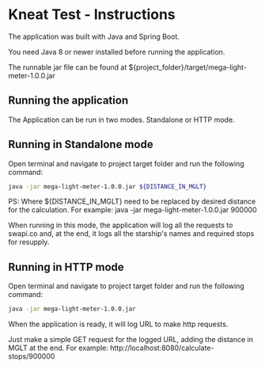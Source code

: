 # Kneat Test - Instructions
The application was built with Java and Spring Boot.

You need Java 8 or newer installed before running the application.

The runnable jar file can be found at ${project_folder}/target/mega-light-meter-1.0.0.jar

## Running the application
The Application can be run in two modes. Standalone or HTTP mode.

## Running in Standalone mode
Open terminal and navigate to project target folder and run the following command:

```bash
java -jar mega-light-meter-1.0.0.jar ${DISTANCE_IN_MGLT}
```

PS: Where ${DISTANCE_IN_MGLT} need to be replaced by desired distance for the calculation. For example: java -jar mega-light-meter-1.0.0.jar 900000

When running in this mode, the application will log all the requests to swapi.co and, at the end, it logs all the starship's names and required stops for resupply.

## Running in HTTP mode

Open terminal and navigate to project target folder and run the following command:

```bash
java -jar mega-light-meter-1.0.0.jar
```

When the application is ready, it will log URL to make http requests. 

Just make a simple GET request for the logged URL, adding the distance in MGLT at the end. For example: http://localhost:8080/calculate-stops/900000
